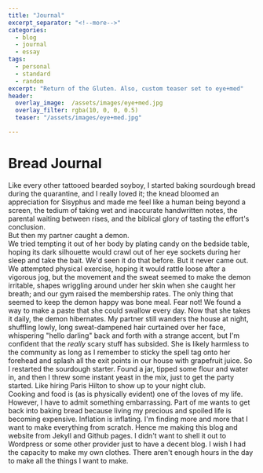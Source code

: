 ```yaml
---
title: "Journal"
excerpt_separator: "<!--more-->"
categories:
  - blog
  - journal
  - essay
tags: 
  - personal
  - standard
  - random
excerpt: "Return of the Gluten. Also, custom teaser set to eye+med"
header:
  overlay_image:  /assets/images/eye+med.jpg
  overlay_filter: rgba(10, 0, 0, 0.5)
  teaser: "/assets/images/eye+med.jpg"

---
```


# Bread Journal
Like every other tattooed bearded soyboy, I started baking sourdough bread during the quarantine, and I really loved it; the knead bloomed an appreciation for Sisyphus and made me feel like a human being beyond a screen, the tedium of taking wet and inaccurate handwritten notes, the parental waiting between rises, and the biblical glory of tasting the effort's conclusion.  
But then my partner caught a demon.  
We tried tempting it out of her body by plating candy on the bedside table, hoping its dark silhouette would crawl out of her eye sockets during her sleep and take the bait. We'd seen it do that before. But it never came out. We attempted physical exercise, hoping it would rattle loose after a vigorous jog, but the movement and the sweat seemed to make the demon irritable, shapes wriggling around under her skin when she caught her breath; and our gym raised the membership rates. 
The only thing that seemed to keep the demon happy was bone meal. Fear not! We found a way to make a paste that she could swallow every day. Now that she takes it daily, the demon hibernates. My partner still wanders the house at night, shuffling lowly, long sweat-dampened hair curtained over her face, whispering "hello darling" back and forth with a strange accent, but I'm confident that the *really* scary stuff has subsided. She is likely harmless to the community as long as I remember to sticky the spell tag onto her forehead and splash all the exit points in our house with grapefruit juice.
So I restarted the sourdough starter. Found a jar, tipped some flour and water in, and then I threw some instant yeast in the mix, just to get the party started. Like hiring Paris Hilton to show up to your night club.   
Cooking and food is (as is physically evident) one of the loves of my life. However, I have to admit something embarrassing. Part of me wants to get back into baking bread because living my precious and spoiled life is becoming expensive. Inflation is inflating. I'm finding more and more that I want to make everything from scratch. Hence me making this blog and website from Jekyll and Github pages. I didn't want to shell it out to Wordpress or some other provider just to have a decent blog. I wish I had the capacity to make my own clothes. There aren't enough hours in the day to make all the things I want to make.
